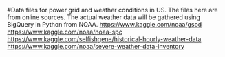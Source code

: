 #Data files for power grid and weather conditions in US.
The files here are from online sources. The actual weather data will be gathered using BigQuery in Python from NOAA.
https://www.kaggle.com/noaa/gsod
https://www.kaggle.com/noaa/noaa-spc
https://www.kaggle.com/selfishgene/historical-hourly-weather-data
https://www.kaggle.com/noaa/severe-weather-data-inventory

